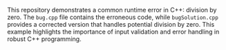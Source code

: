 This repository demonstrates a common runtime error in C++: division by zero. The `bug.cpp` file contains the erroneous code, while `bugSolution.cpp` provides a corrected version that handles potential division by zero.  This example highlights the importance of input validation and error handling in robust C++ programming.